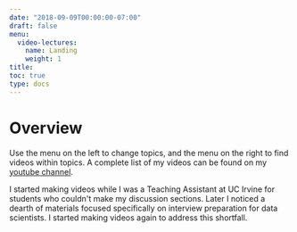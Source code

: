 ```yaml
---
date: "2018-09-09T00:00:00-07:00"
draft: false
menu:
  video-lectures:
    name: Landing
    weight: 1
title: 
toc: true
type: docs 
---
```


# Overview

Use the menu on the left to change topics, and the menu on the right to find videos within topics. A complete list of my videos can be found on my [youtube channel](https://www.youtube.com/channel/UC8KypaF6w6K0SO6KLvyst8w?view_as=subscriber). 

I started making videos while I was a Teaching Assistant at UC Irvine for students who couldn't make my discussion sections. Later I noticed a dearth of materials focused specifically on interview preparation for data scientists. I started making videos again to address this shortfall. 

<!---
ADD ABOUT ME VIDEO HERE
--->

<!---
Emphasize value of the videos
- 
- My authority: Do an 'about me' video where I talk about my work at UCI, masters degree in statistics.
- Video value: To make these videos the mose valuable use of your time, I'm focusing exclusively on questions and content that have come up during interviews.
- 
--->

<!---
video guidelines for higher ranking: 

- add 5-10s pauses to let users try the problems on their own (and to increase view time)
- ask users to subscribe
- sell likes and subscriptions:
- "As you can imagine, it takes a lot of time and effort to make these videos. If you found this content helpful at all, please click the like button to let me know. Also, if there are interview questions that you've gotten, or concepts you would like an explanation on, feel free to comment below so that I know which videos to prioritize in the future. Finally, if you want to stay up to date on interview walkthroughs for common and recent interview questions, then click subscribe to stay on top of the latest interview topics."
- "Unfortunately, interviews are largely luck in terms of whether you've seen the question before. 
- In this series I walk through problems that reflect those that are currently being asked in data scientist interviews at highly competitive companies. 
- After watching these interview question walkthroughs, you'll be able to confidently brease through your technical interviews.
- Many resources, can be overwhelming and ultimately a waste of time because much of that material won't ever come up.
- My goal is to make these videos the highest return on your time by focusing on content that my friends and I have seen in interviews.
--->

<!---
todo:

- You are trapped in a room with three doors, one adds a day, another adds two days, the third is an escape. How long are you expected to be trapped in this room. 
- alternatively;
- You are playing a card game with three cards -- a '1', a '2', and an 'X'. 
- On each round, you pick one randomly. If you pick a '1', then the game continues. If you pick the 'x' then the game ends. 
- How many rounds are your expected to play?
-- Now instead there is a '1', a '2', and an 'X'. If you draw the '1', you win $1, if you draw the '2' you win $2, and if you draw the 'X' then the game ends. How much are you expected to win?

-- Now instead of winnings, the numbers on the card represent how many more rounds you'll need to play. How many rounds are you expected to play now? (version of Aman's question)

-- google question: Now there are cards 1 through 6. If the number of rounds is limited, and you only win the amount you received on the most recent round, what is your expected payoff as a function of the number of total rounds allowed?

-- recursive question: 
-- Now the game ends if you 

- Explain a power analysis (start complicated, get simple to keep people watching till the end)
- Bank teller problem 
- expected value of the dice game process (get what you roll, expected value of game when you're alowed to roll n times)
- random number generator from a uniform random number generator
- Aman's question - sample from a circle using a random number generator
  - solution 1, ineffective is rejection sampling, sample from a square, then only accept samples within the circle
  - circle question from Google
- estimate median from Google
- variances of different experiment designs
- multinomial and guessers 'favorite color' and a proportion of users who guess randomly
- bandits vs A/B tests, particularly for lots of conditions
- LI: android you can randomize, iphone you can't (synthetic control)
- strengths & weaknesses of different ML algorithms (complex to simple explanations)
- Chris Alborn's 
--->


<!---

goal: improve system by recommending riders that person will pick
--->



<!---

Flowcast 

Explainable ML for credit reports. 


- 5 min 
- insight drew her to my app
- head ds from square, who recommended Insight
- 

About Flowcast: 
- looking for a senior level DS
- early stage VC backed startup
- help lenders on credit lending for B2B financing
- started 2016, but in full production and deployment. With Nikie, PG, .., Standard Charter Bank
- lots of non-traditional lenders 
- recently closed a deal 
- freight forwarded is one of their clients (maybe Flexport?)
- Freight forwarding is a highly regulated space, like banking
- large, paying customers, don't deal with small consumers. Deal size on average 500k. And cost of acquisition is much lower. 
- Sales cycle a bit longer. 
- similar competitor is Cabbage 
- Closing series A round this month. 
- fully owned subsidery in Singapore for clients in Asia.

Looking for strong DS with solid esperience in DS and ML, and deploying. 
- interview process is a short phone screen (this)
- process: 
- take home ML challenge in python, not more than 1-2 hours. set up a time for when to receive this. Email with instructions is sent, and link to data. Send back within 24 hours. 
- DS will review and let know if it is pass or no pass
- if pass, and I'm local, then a one-day onsite. 
- 1 hr deep dive with DS
- 1 hr deep dive with engineering
- lunch learn about culture
- 1 hr session with founder and CEO

--->



























